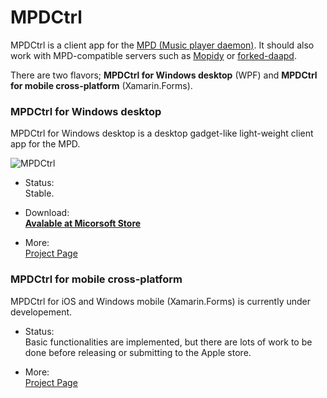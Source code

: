 # MPDCtrl

MPDCtrl is a client app for the [MPD (Music player daemon)](http://www.musicpd.org/). It should also work with MPD-compatible servers such as [Mopidy](https://www.mopidy.com/) or [forked-daapd](http://ejurgensen.github.io/forked-daapd/). 
  
There are two flavors; **MPDCtrl for Windows desktop** (WPF) and **MPDCtrl for mobile cross-platform** (Xamarin.Forms).  

### MPDCtrl for Windows desktop

MPDCtrl for Windows desktop is a desktop gadget-like light-weight client app for the MPD.   

![MPDCtrl](https://github.com/torum/MPDCtrl/blob/master/WPF/WpfMPD/files/bin/MPD-Ctrl_Screenshot1.png?raw=true)  
  

- Status:  
Stable.

- Download:  
__[Avalable at Micorsoft Store](https://www.microsoft.com/store/apps/9NV2BBJ82BRX)__
  
- More:  
[Project Page](https://torum.github.io/MPDCtrl/)

   
### MPDCtrl for mobile cross-platform

MPDCtrl for iOS and Windows mobile (Xamarin.Forms) is currently under developement.   
  
- Status:  
Basic functionalities are implemented, but there are lots of work to be done before releasing or submitting to the Apple store.  

- More:  
[Project Page](https://torum.github.io/MPDCtrl/)

